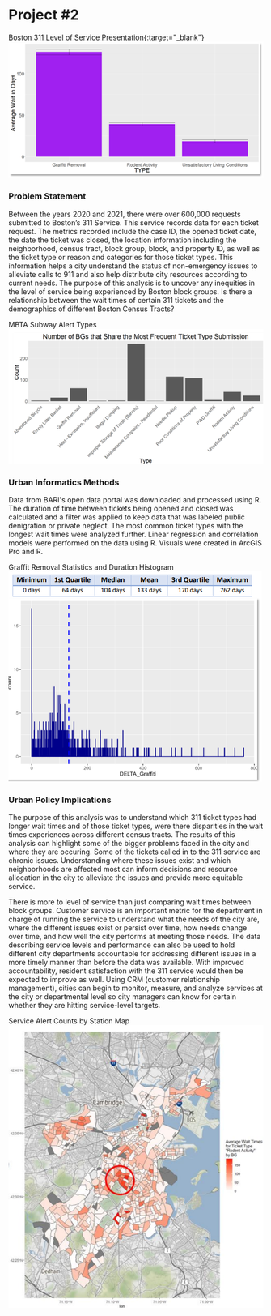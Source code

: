 # Project #2

[Boston 311 Level of Service Presentation](/pdf/PPUA_5262_Final_PPT.pdf){:target="_blank"}
<img src="images/wait_times.png?raw=true"/>

### Problem Statement

Between the years 2020 and 2021, there were over 600,000 requests submitted to Boston’s 311 Service. This service records data for each ticket request. The metrics recorded include the case ID, the opened ticket date, the date the ticket was closed, the location information including the neighborhood, census tract, block group, block, and property ID, as well as the ticket type or reason and categories for those ticket types. This information helps a city understand the status of non-emergency issues to alleviate calls to 911 and also help distribute city resources according to current needs. The purpose of this analysis is to uncover any inequities in the level of service being experienced by Boston block groups. Is there a relationship between the wait times of certain 311 tickets and the demographics of different Boston Census Tracts?

MBTA Subway Alert Types
<img src="images/project2tickettypes.png?raw=true"/>

### Urban Informatics Methods

Data from BARI's open data portal was downloaded and processed using R. The duration of time between tickets being opened and closed was calculated and a filter was applied to keep data that was labeled public denigration or private neglect. The most common ticket types with the longest wait times were analyzed further. Linear regression and correlation models were performed on the data using R. Visuals were created in ArcGIS Pro and R. 

Graffit Removal Statistics and Duration Histogram
<img src="images/project2data.png?raw=true"/>

### Urban Policy Implications

The purpose of this analysis was to understand which 311 ticket types had longer wait times and of those ticket types, were there disparities in the wait times experiences across different census tracts. The results of this analysis can highlight some of the bigger problems faced in the city and where they are occuring. Some of the tickets called in to the 311 service are chronic issues. Understanding where these issues exist and which neighborhoods are affected most can inform decisions and resource allocation in the city to alleviate the issues and provide more equitable service.

There is more to level of service than just comparing wait times between block groups. Customer service is an important metric for the department in charge of running the service to understand what the needs of the city are, where the different issues exist or persist over time, how needs change over time, and how well the city performs at meeting those needs. The data describing service levels and performance can also be used to hold different city departments accountable for addressing different issues in a more timely manner than before the data was available. With improved accountability, resident satisfaction with the 311 service would then be expected to improve as well. Using CRM (customer relationship management), cities can begin to monitor, measure, and analyze services at the city or departmental level so city managers can know for  certain whether they are hitting service-level targets.

Service Alert Counts by Station Map
<img src="images/project2rodentmap.png?raw=true"/>